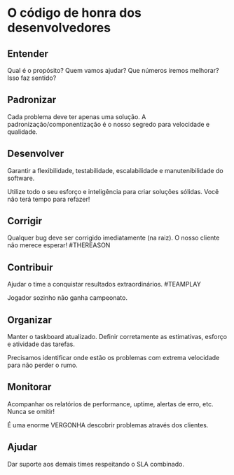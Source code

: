 
# O código de honra dos desenvolvedores

## Entender
Qual é o propósito? Quem vamos ajudar? Que números iremos melhorar? Isso faz sentido?

## Padronizar
Cada problema deve ter apenas uma solução. A padronização/componentização é o nosso segredo para velocidade e qualidade.

## Desenvolver
Garantir a flexibilidade, testabilidade, escalabilidade e manutenibilidade do software.

Utilize todo o seu esforço e inteligência para criar soluções sólidas. Você não terá tempo para refazer!

## Corrigir
Qualquer bug deve ser corrigido imediatamente (na raiz). O nosso cliente não merece esperar! #THEREASON

## Contribuir
Ajudar o time a conquistar resultados extraordinários. #TEAMPLAY

Jogador sozinho não ganha campeonato.

## Organizar
Manter o taskboard atualizado. Definir corretamente as estimativas, esforço e atividade das tarefas.

Precisamos identificar onde estão os problemas com extrema velocidade para não perder o rumo.

## Monitorar
Acompanhar os relatórios de performance, uptime, alertas de erro, etc. Nunca se omitir!

É uma enorme VERGONHA descobrir problemas através dos clientes.

## Ajudar
Dar suporte aos demais times respeitando o SLA combinado.
